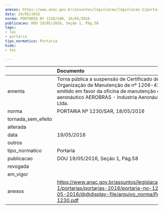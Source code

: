 ```yaml
---
anexos: https://www.anac.gov.br/assuntos/legislacao/legislacao-1/portarias/portarias-2016/portaria-no-1230-sar-18-05-2016/@@display-file/arquivo_norma/PA2016-1230.pdf
data: 19/05/2016
norma: PORTARIA Nº 1230/SAR, 18/05/2016
publicacao: DOU 19/05/2016, Seção 1, Pág.58
tags:
- lei
- portaria
tipo_normatico: Portaria
hide: 
- toc 
 
---
```


|                    | Documento                                                                                                                                                                                                    |
|:-------------------|:-------------------------------------------------------------------------------------------------------------------------------------------------------------------------------------------------------------|
| ementa             | Torna pública a suspensão de Certificado de Organização de Manutenção de nº 1206-41/ANAC, emitido em favor da oficina de manutenção de produto aeronáutico AEROBRAS - Industria Aeronáutica Brasileira Ltda. |
| norma              | PORTARIA Nº 1230/SAR, 18/05/2016                                                                                                                                                                             |
| tornada_sem_efeito |                                                                                                                                                                                                              |
| alterada           |                                                                                                                                                                                                              |
| data               | 19/05/2016                                                                                                                                                                                                   |
| outros             |                                                                                                                                                                                                              |
| tipo_normatico     | Portaria                                                                                                                                                                                                     |
| publicacao         | DOU 19/05/2016, Seção 1, Pág.58                                                                                                                                                                              |
| revogada           |                                                                                                                                                                                                              |
| em_vigor           |                                                                                                                                                                                                              |
| anexos             | https://www.anac.gov.br/assuntos/legislacao/legislacao-1/portarias/portarias-2016/portaria-no-1230-sar-18-05-2016/@@display-file/arquivo_norma/PA2016-1230.pdf                                               |